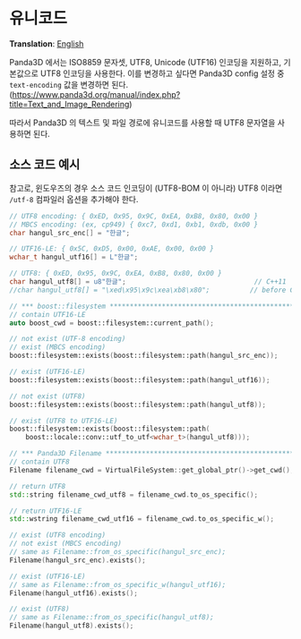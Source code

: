 # 유니코드
**Translation**: [English](../unicode.md)

Panda3D 에서는 ISO8859 문자셋, UTF8, Unicode (UTF16) 인코딩을 지원하고, 기본값으로 UTF8 인코딩을 사용한다.
이를 변경하고 싶다면 Panda3D config 설정 중 `text-encoding` 값을 변경하면 된다.
(https://www.panda3d.org/manual/index.php?title=Text_and_Image_Rendering)

따라서 Panda3D 의 텍스트 및 파일 경로에 유니코드를 사용할 때 UTF8 문자열을 사용하면 된다.

## 소스 코드 예시

참고로, 윈도우즈의 경우 소스 코드 인코딩이 (UTF8-BOM 이 아니라) UTF8 이라면 `/utf-8` 컴파일러 옵션을 추가해야 한다.

```cpp
// UTF8 encoding: { 0xED, 0x95, 0x9C, 0xEA, 0xB8, 0x80, 0x00 }
// MBCS encoding: (ex, cp949) { 0xc7, 0xd1, 0xb1, 0xdb, 0x00 }
char hangul_src_enc[] = "한글";

// UTF16-LE: { 0x5C, 0xD5, 0x00, 0xAE, 0x00, 0x00 }
wchar_t hangul_utf16[] = L"한글";

// UTF8: { 0xED, 0x95, 0x9C, 0xEA, 0xB8, 0x80, 0x00 }
char hangul_utf8[] = u8"한글";                                // C++11
//char hangul_utf8[] = "\xed\x95\x9c\xea\xb8\x80";          // before C++11

// *** boost::filesystem ******************************************************
// contain UTF16-LE
auto boost_cwd = boost::filesystem::current_path();

// not exist (UTF-8 encoding)
// exist (MBCS encoding)
boost::filesystem::exists(boost::filesystem::path(hangul_src_enc));

// exist (UTF16-LE)
boost::filesystem::exists(boost::filesystem::path(hangul_utf16));

// not exist (UTF8)
boost::filesystem::exists(boost::filesystem::path(hangul_utf8));

// exist (UTF8 to UTF16-LE)
boost::filesystem::exists(boost::filesystem::path(
    boost::locale::conv::utf_to_utf<wchar_t>(hangul_utf8)));

// *** Panda3D Filename *******************************************************
// contain UTF8
Filename filename_cwd = VirtualFileSystem::get_global_ptr()->get_cwd();

// return UTF8
std::string filename_cwd_utf8 = filename_cwd.to_os_specific();

// return UTF16-LE
std::wstring filename_cwd_utf16 = filename_cwd.to_os_specific_w();

// exist (UTF8 encoding)
// not exist (MBCS encoding)
// same as Filename::from_os_specific(hangul_src_enc);
Filename(hangul_src_enc).exists();

// exist (UTF16-LE)
// same as Filename::from_os_specific_w(hangul_utf16);
Filename(hangul_utf16).exists();

// exist (UTF8)
// same as Filename::from_os_specific(hangul_utf8);
Filename(hangul_utf8).exists();
```
